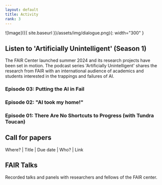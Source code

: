```yaml
---
layout: default
title: Activity
rank: 3
---
```


![Image]({{ site.baseurl }}/assets/img/dialogue.png){: width="300" }

## Listen to 'Artificially Unintelligent' (Season 1)
The FAIR Center launched summer 2024 and its research projects have been set in motion. The podcast series 'Artificially Unintelligent' shares the research from FAIR with an international audience of academics and students interested in the trappings and failures of AI.

### Episode 03: Putting the AI in Fail

### Episode 02: "AI took my home!"

### Episode 01: There Are No Shortcuts to Progress (with Tundra Toucan)

## Call for papers
Where? | Title | Due date | Who? | Link

## FAIR Talks
Recorded talks and panels with researchers and fellows of the FAIR center.
